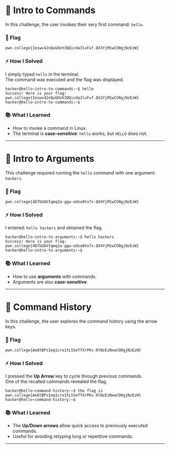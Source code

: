 # 🔹 Intro to Commands
In this challenge, the user invokes their very first command: `hello`.

### 🏴 Flag
`pwn.college{Ieswv42nQuGHzh3QQicda3luFuf.QX3YjM1wCO0gjNzEzW}`

### ⚡ How I Solved
I simply typed `hello` in the terminal.  
The command was executed and the flag was displayed.

```
hacker@hello~intro-to-commands:~$ hello
Success! Here is your flag:
pwn.college{Ieswv42nQuGHzh3QQicda3luFuf.QX3YjM1wCO0gjNzEzW}
hacker@hello~intro-to-commands:~$
```

### 📚 What I Learned
- How to invoke a command in Linux.  
- The terminal is **case-sensitive**: `hello` works, but `HELLO` does not.

---

# 🔹 Intro to Arguments
This challenge required running the `hello` command with one argument: `hackers`.

### 🏴 Flag
`pwn.college{4D7bUAVIqmq2a-ggw-edzo8to7x.QX4YjM1wCO0gjNzEzW}`

### ⚡ How I Solved
I entered: `hello hackers`
and obtained the flag.

```
hacker@hello~intro-to-arguments:~$ hello hackers
Success! Here is your flag:
pwn.college{4D7bUAVIqmq2a-ggw-edzo8to7x.QX4YjM1wCO0gjNzEzW}
hacker@hello~intro-to-arguments:~$
```

### 📚 What I Learned
- How to use **arguments** with commands.  
- Arguments are also **case-sensitive**.

---

# 🔹 Command History
In this challenge, the user explores the command history using the arrow keys.

### 🏴 Flag
`pwn.college{AeQtBPsIeq1cro1tL5SeTfXrPKv.0lNzEzNxwCO0gjNzEzW}`

### ⚡ How I Solved
I pressed the **Up Arrow** key to cycle through previous commands.  
One of the recalled commands revealed the flag.

```
hacker@hello~command-history:~$ the flag is pwn.college{AeQtBPsIeq1cro1tL5SeTfXrPKv.0lNzEzNxwCO0gjNzEzW}
hacker@hello~command-history:~$
```

### 📚 What I Learned
- The **Up/Down arrows** allow quick access to previously executed commands.  
- Useful for avoiding retyping long or repetitive commands.

---
